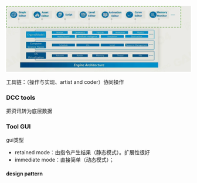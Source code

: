 ![image-20221211180324315](imags/image-20221211180324315.png)



工具链：（操作与实现、artist and coder）协同操作

### DCC tools

把资讯转为底层数据

### Tool GUI

gui类型

- retained mode：由指令产生结果（静态模式）。扩展性很好
- immediate mode：直接简单（动态模式）；

#### design pattern

